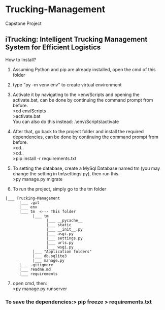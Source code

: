 # Trucking-Management
Capstone Project
## iTrucking: Intelligent Trucking Management System for Efficient Logistics
How to Install?

1. Assuming Python and pip are already installed, open the cmd of this folder
2. type "py -m venv env" to create virtual environment
3. Activate it by navigating to the >env/Scripts and opening the activate.bat, can be done by continuing the command prompt from before.
<br>>cd env/Scripts
<br>>activate.bat
<br>You can also do this instead: .\env\Scripts\activate
4. After that, go back to the project folder and install the required dependencies, can be done by continuing the command prompt from before.
<br>>cd..
<br>>cd..
<br>>pip install -r requirements.txt

5. To setting the database, create a MySql Database named tm (you may change the setting in tm\settings.py), then run this.
<br>>py manage.py migrate

6. To run the project, simply go to the tm folder
```
|___ Trucking-Management
      |___ .git
      |___ env
      |___ tm  <--- This folder
            |___ tm
                  |___ __pycache__
                  |___ static
                  |___ __init__.py
                  |___ asgi.py
                  |___ settings.py
                  |___ urls.py
                  |___ wsgi.py
            |___ "Application folders"
            |___ db.sqlite3
            |___ manage.py
      |___ .gitignore
      |___ readme.md
      |___ requirements
```
7. open cmd, then:
<br>>py manage.py runserver

### To save the dependencies:> pip freeze > requirements.txt
